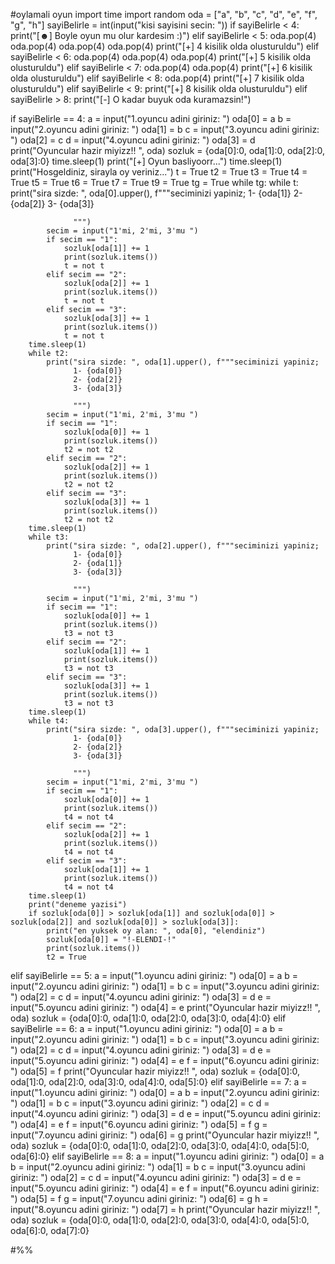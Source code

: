 
#oylamali oyun
import time
import random
oda = ["a", "b", "c", "d", "e", "f", "g", "h"]
sayiBelirle = int(input("kisi sayisini secin: "))
if sayiBelirle < 4:
    print("[☻]  Boyle oyun mu olur kardesim :)")
elif sayiBelirle < 5:
    oda.pop(4)
    oda.pop(4)
    oda.pop(4)
    oda.pop(4)
    print("[+]  4 kisilik olda olusturuldu")
elif sayiBelirle < 6:
    oda.pop(4)
    oda.pop(4)
    oda.pop(4)
    print("[+]  5 kisilik olda olusturuldu")
elif sayiBelirle < 7:
    oda.pop(4)
    oda.pop(4)
    print("[+]  6 kisilik olda olusturuldu")
elif sayiBelirle < 8:
    oda.pop(4)
    print("[+]  7 kisilik olda olusturuldu")
elif sayiBelirle < 9:
    print("[+]  8 kisilik olda olusturuldu")
elif sayiBelirle > 8:
    print("[-]  O kadar buyuk oda kuramazsin!")
    
if sayiBelirle == 4:
    a = input("1.oyuncu adini giriniz: ")
    oda[0] = a
    b = input("2.oyuncu adini giriniz: ")
    oda[1] = b
    c = input("3.oyuncu adini giriniz: ")
    oda[2] = c
    d = input("4.oyuncu adini giriniz: ")
    oda[3] = d
    print("Oyuncular hazir miyizz!! ", oda)
    sozluk = {oda[0]:0, oda[1]:0, oda[2]:0, oda[3]:0}
    time.sleep(1)
    print("[+]  Oyun basliyoorr...")
    time.sleep(1)
    print("Hosgeldiniz, sirayla oy veriniz...")
    t  = True
    t2 = True
    t3 = True
    t4 = True
    t5 = True
    t6 = True
    t7 = True
    t9 = True
    tg = True
    while tg:
        while t:
            print("sira sizde: ", oda[0].upper(), f"""seciminizi yapiniz;
                  1- {oda[1]}
                  2- {oda[2]}
                  3- {oda[3]}
                  
                  """)
            secim = input("1'mi, 2'mi, 3'mu ")
            if secim == "1":
                sozluk[oda[1]] += 1
                print(sozluk.items())
                t = not t
            elif secim == "2":
                sozluk[oda[2]] += 1
                print(sozluk.items())
                t = not t
            elif secim == "3":
                sozluk[oda[3]] += 1
                print(sozluk.items())
                t = not t
        time.sleep(1)
        while t2:
            print("sira sizde: ", oda[1].upper(), f"""seciminizi yapiniz;
                  1- {oda[0]}
                  2- {oda[2]}
                  3- {oda[3]}
                  
                  """)
            secim = input("1'mi, 2'mi, 3'mu ")
            if secim == "1":
                sozluk[oda[0]] += 1
                print(sozluk.items())
                t2 = not t2
            elif secim == "2":
                sozluk[oda[2]] += 1
                print(sozluk.items())
                t2 = not t2
            elif secim == "3":
                sozluk[oda[3]] += 1
                print(sozluk.items())
                t2 = not t2
        time.sleep(1)
        while t3:
            print("sira sizde: ", oda[2].upper(), f"""seciminizi yapiniz;
                  1- {oda[0]}
                  2- {oda[1]}
                  3- {oda[3]}
                  
                  """)
            secim = input("1'mi, 2'mi, 3'mu ")
            if secim == "1":
                sozluk[oda[0]] += 1
                print(sozluk.items())
                t3 = not t3
            elif secim == "2":
                sozluk[oda[1]] += 1
                print(sozluk.items())
                t3 = not t3
            elif secim == "3":
                sozluk[oda[3]] += 1
                print(sozluk.items())
                t3 = not t3
        time.sleep(1)
        while t4:
            print("sira sizde: ", oda[3].upper(), f"""seciminizi yapiniz;
                  1- {oda[0]}
                  2- {oda[2]}
                  3- {oda[3]}
                  
                  """)
            secim = input("1'mi, 2'mi, 3'mu ")
            if secim == "1":
                sozluk[oda[0]] += 1
                print(sozluk.items())
                t4 = not t4
            elif secim == "2":
                sozluk[oda[2]] += 1
                print(sozluk.items())
                t4 = not t4
            elif secim == "3":
                sozluk[oda[1]] += 1
                print(sozluk.items())
                t4 = not t4
        time.sleep(1)
        print("deneme yazisi")
        if sozluk[oda[0]] > sozluk[oda[1]] and sozluk[oda[0]] > sozluk[oda[2]] and sozluk[oda[0]] > sozluk[oda[3]]:
            print("en yuksek oy alan: ", oda[0], "elendiniz")
            sozluk[oda[0]] = "!-ELENDI-!"
            print(sozluk.items())
            t2 = True
elif sayiBelirle == 5:
    a = input("1.oyuncu adini giriniz: ")
    oda[0] = a
    b = input("2.oyuncu adini giriniz: ")
    oda[1] = b
    c = input("3.oyuncu adini giriniz: ")
    oda[2] = c
    d = input("4.oyuncu adini giriniz: ")
    oda[3] = d
    e = input("5.oyuncu adini giriniz: ")
    oda[4] = e
    print("Oyuncular hazir miyizz!! ", oda)
    sozluk = {oda[0]:0, oda[1]:0, oda[2]:0, oda[3]:0, oda[4]:0}
elif sayiBelirle == 6:
    a = input("1.oyuncu adini giriniz: ")
    oda[0] = a
    b = input("2.oyuncu adini giriniz: ")
    oda[1] = b
    c = input("3.oyuncu adini giriniz: ")
    oda[2] = c
    d = input("4.oyuncu adini giriniz: ")
    oda[3] = d
    e = input("5.oyuncu adini giriniz: ")
    oda[4] = e
    f = input("6.oyuncu adini giriniz: ")
    oda[5] = f
    print("Oyuncular hazir miyizz!! ",  oda)
    sozluk = {oda[0]:0, oda[1]:0, oda[2]:0, oda[3]:0, oda[4]:0, oda[5]:0}
elif sayiBelirle == 7:
    a = input("1.oyuncu adini giriniz: ")
    oda[0] = a
    b = input("2.oyuncu adini giriniz: ")
    oda[1] = b
    c = input("3.oyuncu adini giriniz: ")
    oda[2] = c
    d = input("4.oyuncu adini giriniz: ")
    oda[3] = d
    e = input("5.oyuncu adini giriniz: ")
    oda[4] = e
    f = input("6.oyuncu adini giriniz: ")
    oda[5] = f
    g = input("7.oyuncu adini giriniz: ")
    oda[6] = g
    print("Oyuncular hazir miyizz!! ", oda)
    sozluk = {oda[0]:0, oda[1]:0, oda[2]:0, oda[3]:0, oda[4]:0, oda[5]:0, oda[6]:0}
elif sayiBelirle == 8:
    a = input("1.oyuncu adini giriniz: ")
    oda[0] = a
    b = input("2.oyuncu adini giriniz: ")
    oda[1] = b
    c = input("3.oyuncu adini giriniz: ")
    oda[2] = c
    d = input("4.oyuncu adini giriniz: ")
    oda[3] = d
    e = input("5.oyuncu adini giriniz: ")
    oda[4] = e
    f = input("6.oyuncu adini giriniz: ")
    oda[5] = f
    g = input("7.oyuncu adini giriniz: ")
    oda[6] = g
    h = input("8.oyuncu adini giriniz: ")
    oda[7] = h
    print("Oyuncular hazir miyizz!! ", oda)
    sozluk = {oda[0]:0, oda[1]:0, oda[2]:0, oda[3]:0, oda[4]:0, oda[5]:0, oda[6]:0, oda[7]:0}




#%%





























































































